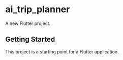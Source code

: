 # ai_trip_planner

A new Flutter project.

## Getting Started

This project is a starting point for a Flutter application.
